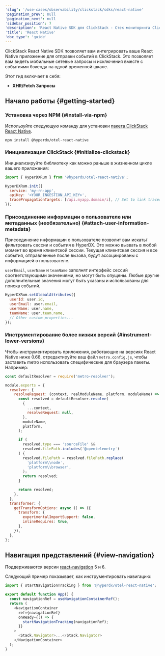 ```yaml
---
'slug': '/use-cases/observability/clickstack/sdks/react-native'
'pagination_prev': null
'pagination_next': null
'sidebar_position': 7
'description': 'React Native SDK для ClickStack - Стек мониторинга ClickHouse'
'title': 'React Native'
'doc_type': 'guide'
---
```

ClickStack React Native SDK позволяет вам интегрировать ваше React Native приложение для отправки событий в ClickStack. Это позволяет вам видеть мобильные сетевые запросы и исключения вместе с событиями бэкенда на одной временной шкале.

Этот гид включает в себя:

- **XHR/Fetch Запросы**

## Начало работы {#getting-started}

### Установка через NPM {#install-via-npm}

Используйте следующую команду для установки [пакета ClickStack React Native](https://www.npmjs.com/package/@hyperdx/otel-react-native).

```shell
npm install @hyperdx/otel-react-native
```

### Инициализация ClickStack {#initialize-clickstack}

Инициализируйте библиотеку как можно раньше в жизненном цикле вашего приложения:

```javascript
import { HyperDXRum } from '@hyperdx/otel-react-native';

HyperDXRum.init({
  service: 'my-rn-app',
  apiKey: '<YOUR_INGESTION_API_KEY>',
  tracePropagationTargets: [/api.myapp.domain/i], // Set to link traces from frontend to backend requests
});
```

### Присоединение информации о пользователе или метаданных (необязательно) {#attach-user-information-metadata}

Присоединение информации о пользователе позволит вам искать/фильтровать сессии и события в HyperDX. Это можно вызвать в любой момент во время клиентской сессии. Текущая клиентская сессия и все события, отправленные после вызова, будут ассоциированы с информацией о пользователе.

`userEmail`, `userName` и `teamName` заполнят интерфейс сессий соответствующими значениями, но могут быть опущены. Любые другие дополнительные значения могут быть указаны и использованы для поиска событий.

```javascript
HyperDXRum.setGlobalAttributes({
  userId: user.id,
  userEmail: user.email,
  userName: user.name,
  teamName: user.team.name,
  // Other custom properties...
});
```

### Инструментирование более низких версий {#instrument-lower-versions}

Чтобы инструментировать приложения, работающие на версиях React Native ниже 0.68, отредактируйте ваш файл `metro.config.js`, чтобы заставить metro использовать специфические для браузера пакеты. Например:

```javascript
const defaultResolver = require('metro-resolver');

module.exports = {
  resolver: {
    resolveRequest: (context, realModuleName, platform, moduleName) => {
      const resolved = defaultResolver.resolve(
        {
          ...context,
          resolveRequest: null,
        },
        moduleName,
        platform,
      );

      if (
        resolved.type === 'sourceFile' &&
        resolved.filePath.includes('@opentelemetry')
      ) {
        resolved.filePath = resolved.filePath.replace(
          'platform\\node',
          'platform\\browser',
        );
        return resolved;
      }

      return resolved;
    },
  },
  transformer: {
    getTransformOptions: async () => ({
      transform: {
        experimentalImportSupport: false,
        inlineRequires: true,
      },
    }),
  },
};
```

## Навигация представлений {#view-navigation}

Поддерживаются версии [react-navigation](https://github.com/react-navigation/react-navigation) 5 и 6.

Следующий пример показывает, как инструментировать навигацию:

```javascript
import { startNavigationTracking } from '@hyperdx/otel-react-native';

export default function App() {
  const navigationRef = useNavigationContainerRef();
  return (
    <NavigationContainer
      ref={navigationRef}
      onReady={() => {
        startNavigationTracking(navigationRef);
      }}
    >
      <Stack.Navigator>...</Stack.Navigator>
    </NavigationContainer>
  );
}
```